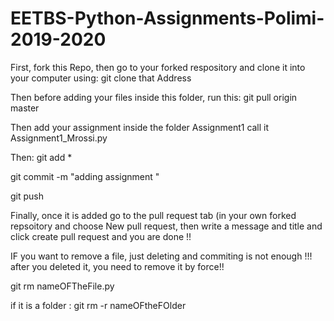 # EETBS-Python-Assignments-Polimi-2019-2020

First, fork this Repo, then go to your forked respository and clone it into your computer using:
git clone that Address

Then before adding your files inside this folder, run this:
git pull origin master 

Then add your assignment inside the folder Assignment1 call it Assignment1_Mrossi.py

Then:
git add *

git commit -m "adding assignment "

git push

Finally,  once it is added go to the pull request tab (in your own forked repsoitory and choose New pull request, then write a message and title and click create pull request and you are done !!


IF you want to remove a file, just deleting and commiting is not enough !!!
after you deleted it, you need to remove it by force!!

git rm nameOFTheFile.py

if it is a folder :
git rm -r nameOFtheFOlder
